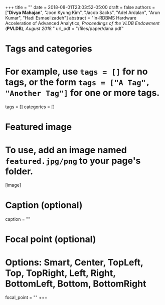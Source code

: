 +++
title = ""
date = 2018-08-01T23:03:52-05:00
draft = false
authors = ["**Divya Mahajan**", "Joon Kyung Kim", "Jacob Sacks", "Adel Ardalan", "Arun Kumar", "Hadi Esmaeilzadeh"]
abstract = "In-RDBMS Hardware Acceleration of Advanced Analytics, *Proceedings of the VLDB Endowment* (**PVLDB**), *August 2018.*"
url_pdf = "/files/paper/dana.pdf"

# Tags and categories
# For example, use `tags = []` for no tags, or the form `tags = ["A Tag", "Another Tag"]` for one or more tags.
tags = []
categories = []

# Featured image
# To use, add an image named `featured.jpg/png` to your page's folder. 
[image]
  # Caption (optional)
 caption = ""

  # Focal point (optional)
  # Options: Smart, Center, TopLeft, Top, TopRight, Left, Right, BottomLeft, Bottom, BottomRight
  focal_point = ""
+++
